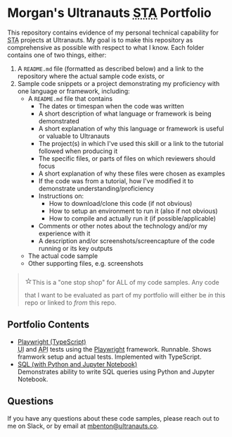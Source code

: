 # Morgan's Ultranauts <abbr title="software test automation">STA</abbr> Portfolio

This repository contains evidence of my personal technical capability for <abbr title="software test automation">STA</abbr> projects at Ultranauts. My goal is to make this repository as comprehensive as possible with respect to what I know. Each folder contains one of two things, either:

1. A `README.md` file (formatted as described below) and a link to the repository where the actual sample code exists, or
2. Sample code snippets or a project demonstrating my proficiency with one language or framework, including:
   * A `README.md` file that contains
     * The dates or timespan when the code was written
     * A short description of what language or framework is being demonstrated
     * A short explanation of why this language or framework is useful or valuable to Ultranauts
     * The project(s) in which I've used this skill or a link to the tutorial followed when producing it
     * The specific files, or parts of files on which reviewers should focus
     * A short explanation of why these files were chosen as examples
     * If the code was from a tutorial, how I've modified it to demonstrate understanding/proficiency
     * Instructions on:
       * How to download/clone this code (if not obvious)
       * How to setup an environment to run it (also if not obvious)
       * How to compile and actually run it (if possible/applicable)
     * Comments or other notes about the technology and/or my experience with it
     * A description and/or screenshots/screencapture of the code running or its key outputs
   * The actual code sample
   * Other supporting files, e.g. screenshots

> <font size="5">⭐</font>This is a "one stop shop" for ALL of my code samples. Any code that I want to be evaluated as part of my portfolio will either be *in* this repo or linked to *from* this repo.

## Portfolio Contents

* [Playwright (TypeScript)](/playwright-sample)<br>
<abbr title="user interface">UI</abbr> and <abbr title="application programming interface">API</abbr> tests using the [Playwright](https://playwright.dev/) framework. Runnable. Shows framwork setup and actual tests. Implemented with TypeScript.
* [SQL (with Python and Jupyter Notebook)](/sql)<br>
Demonstrates ability to write SQL queries using Python and Jupyter Notebook.

## Questions

If you have any questions about these code samples, please reach out to me on Slack, or by email at <a href="mailto:mbenton@ultranauts.co">mbenton@ultranauts.co</a>.
